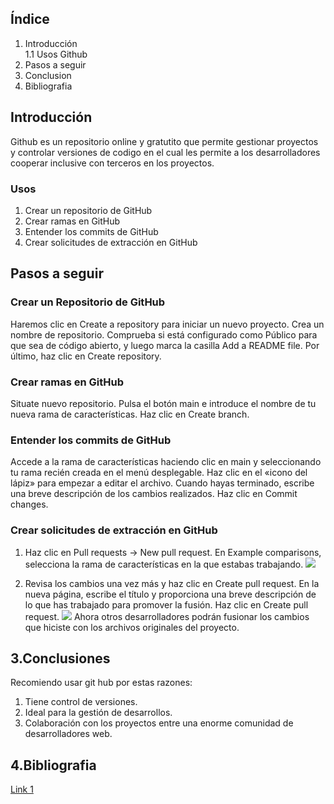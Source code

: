 ## Índice
1. Introducción  
  1.1 Usos Github
2. Pasos a seguir
3. Conclusion
4. Bibliografia  
## Introducción
Github es un repositorio online y gratutito que permite gestionar proyectos y controlar versiones de codigo en el cual les permite a los desarrolladores
cooperar inclusive con terceros en los proyectos.
### Usos
1. Crear un repositorio de GitHub
2. Crear ramas en GitHub
3. Entender los commits de GitHub
4. Crear solicitudes de extracción en GitHub
## Pasos a seguir
### Crear un Repositorio de GitHub
Haremos clic en Create a repository para iniciar un nuevo proyecto. 
Crea un nombre de repositorio. Comprueba si está configurado como Público para que sea de código abierto, y luego marca la casilla Add a README file. 
Por último, haz clic en Create repository.
### Crear ramas en GitHub
Situate nuevo repositorio. Pulsa el botón main e introduce el nombre de tu nueva rama de características. Haz clic en Create branch.
### Entender los commits de GitHub
Accede a la rama de características haciendo clic en main y seleccionando tu rama recién creada en el menú desplegable.
Haz clic en el «icono del lápiz» para empezar a editar el archivo. 
Cuando hayas terminado, escribe una breve descripción de los cambios realizados. Haz clic en Commit changes.
### Crear solicitudes de extracción en GitHub

1. Haz clic en Pull requests -> New pull request. En Example comparisons, selecciona la rama de características en la que estabas trabajando.
![](https://www.hostinger.es/tutoriales/wp-content/uploads/sites/7/2019/04/compare-changes-github.png)

2. Revisa los cambios una vez más y haz clic en Create pull request. En la nueva página, escribe el título y proporciona una breve descripción de lo que has trabajado para promover la fusión. Haz clic en Create pull request.
![](https://www.hostinger.es/tutoriales/wp-content/uploads/sites/7/2019/04/open-pulll-request-github.png)
Ahora otros desarrolladores podrán fusionar los cambios que hiciste con los archivos originales del proyecto.

## 3.Conclusiones
Recomiendo usar git hub por estas razones:

1. Tiene control de versiones.
2. Ideal para la gestión de desarrollos.
3. Colaboración con los proyectos entre una enorme comunidad de desarrolladores web.

## 4.Bibliografia
[Link 1](https://www.hostinger.es/tutoriales/que-es-github)

